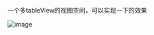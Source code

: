 一个多tableView的视图空间，可以实现一下的效果

![image](https://github.com/zhangkang317/LPPZStretchViewController/Gif/下拉的特效.gif)

